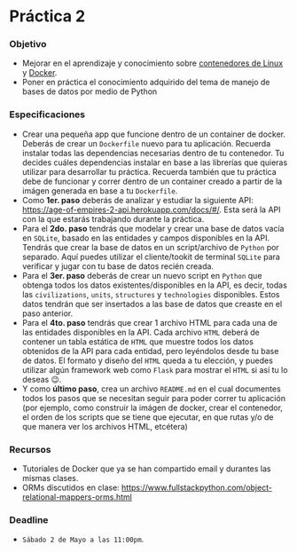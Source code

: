 # Práctica 2

### Objetivo

* Mejorar en el aprendizaje y conocimiento sobre [contenedores de Linux](https://linuxcontainers.org/) y [Docker](https://www.docker.com/).
* Poner en práctica el conocimiento adquirido del tema de manejo de bases de datos por medio de Python

### Especificaciones

* Crear una pequeña app que funcione dentro de un container de docker. Deberás de crear un `Dockerfile` nuevo para tu aplicación. Recuerda instalar todas las dependencias necesarias dentro de tu contenedor. Tu decides cuáles dependencias instalar en base a las librerías que quieras utilizar para desarrollar tu práctica. Recuerda también que tu práctica debe de funcionar y correr dentro de un container creado a partir de la imágen generada en base a tu `Dockerfile`.
* Como **1er. paso** deberás de analizar y estudiar la siguiente API: https://age-of-empires-2-api.herokuapp.com/docs/#/. Esta será la API con la que estarás trabajando durante la práctica.
* Para el **2do. paso** tendrás que modelar y crear una base de datos vacía en `SQLite`, basado en las entidades y campos disponibles en la API. Tendrás que crear la base de datos en un script/archivo de `Python` por separado. Aquí puedes utilizar el cliente/tookit de terminal `SQLite` para verificar y jugar con tu base de datos recién creada.
* Para el **3er. paso** deberás de crear un nuevo script en `Python` que obtenga todos los datos existentes/disponibles en la API, es decir, todas las `civilizations`, `units`, `structures` y `technologies` disponibles. Estos datos tendrán que ser insertados a las base de datos que creaste en el paso anterior.
* Para el **4to. paso** tendrás que crear 1 archivo HTML para cada una de las entidades disponibles en la API. Cada archivo `HTML` deberá de contener un tabla estática de `HTML` que muestre todos los datos obtenidos de la API para cada entidad, pero leyéndolos desde tu base de datos. El formato y diseño del `HTML` queda a tu elección, y puedes utilizar algún framework web como `Flask` para mostrar el `HTML` si así tu lo deseas :wink:. 
* Y como **último paso**, crea un archivo `README.md` en el cual documentes todos los pasos que se necesitan seguir para poder correr tu aplicación (por ejemplo, como construir la imágen de docker, crear el contenedor, el orden de los scripts que se tiene que ejecutar, en que rutas y/o de que manera ver los archivos HTML, etcétera)

### Recursos

* Tutoriales de Docker que ya se han compartido email y durantes las mismas clases.
* ORMs discutidos en clase: https://www.fullstackpython.com/object-relational-mappers-orms.html

### Deadline

* `Sábado 2 de Mayo a las 11:00pm`.